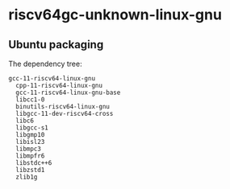 # riscv64gc-unknown-linux-gnu

## Ubuntu packaging

The dependency tree:

```
gcc-11-riscv64-linux-gnu
  cpp-11-riscv64-linux-gnu
  gcc-11-riscv64-linux-gnu-base
  libcc1-0
  binutils-riscv64-linux-gnu
  libgcc-11-dev-riscv64-cross
  libc6
  libgcc-s1
  libgmp10
  libisl23
  libmpc3
  libmpfr6
  libstdc++6
  libzstd1
  zlib1g
```
